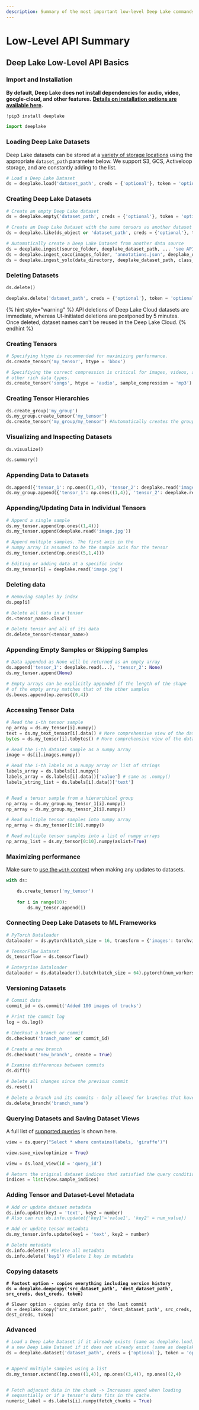 ```yaml
---
description: Summary of the most important low-level Deep Lake commands.
---
```


# Low-Level API Summary

## Deep Lake Low-Level API Basics

### Import and Installation

**By default, Deep Lake does not install dependencies for audio, video, google-cloud, and other features.** [**Details on installation options are available here**](https://docs.deeplake.ai/en/latest/Installation.html)**.**&#x20;

```python
!pip3 install deeplake

import deeplake
```

### Loading Deep Lake Datasets

Deep Lake datasets can be stored at a [variety of storage locations](storage-and-credentials/storage-options.md) using the appropriate `dataset_path` parameter below. We support S3, GCS, Activeloop storage, and are constantly adding to the list.

```python
# Load a Deep Lake Dataset
ds = deeplake.load('dataset_path', creds = {'optional'}, token = 'optional')
```

### Creating Deep Lake Datasets

```python
# Create an empty Deep Lake dataset
ds = deeplake.empty('dataset_path', creds = {'optional'}, token = 'optional')

# Create an Deep Lake Dataset with the same tensors as another dataset
ds = deeplake.like(ds_object or 'dataset_path', creds = {'optional'}, token = 'optional')

# Automatically create a Deep Lake Dataset from another data source
ds = deeplake.ingest(source_folder, deeplake_dataset_path, ... 'see API reference for details')
ds = deeplake.ingest_coco(images_folder, 'annotations.json', deeplake_dataset_path, ... 'see API reference for details')
ds = deeplake.ingest_yolo(data_directory, deeplake_dataset_path, class_names_file, ... 'see API reference for details')
```

### Deleting Datasets

```python
ds.delete()

deeplake.delete('dataset_path', creds = {'optional'}, token = 'optional', token = 'optional')
```

{% hint style="warning" %}
API deletions of Deep Lake Cloud datasets are immediate, whereas UI-initiated deletions are postponed by 5 minutes. Once deleted, dataset names can't be reused in the Deep Lake Cloud.
{% endhint %}

### Creating Tensors

```python
# Specifying htype is recommended for maximizing performance.
ds.create_tensor('my_tensor', htype = 'bbox')

# Specifiying the correct compression is critical for images, videos, audio and 
# other rich data types. 
ds.create_tensor('songs', htype = 'audio', sample_compression = 'mp3')
```

### Creating Tensor Hierarchies

```python
ds.create_group('my_group')
ds.my_group.create_tensor('my_tensor')
ds.create_tensor('my_group/my_tensor') #Automatically creates the group 'my_group'
```

### Visualizing and Inspecting Datasets

```python
ds.visualize()

ds.summary()
```

### Appending Data to Datasets

```python
ds.append({'tensor_1': np.ones((1,4)), 'tensor_2': deeplake.read('image.jpg')})
ds.my_group.append({'tensor_1': np.ones((1,4)), 'tensor_2': deeplake.read('image.jpg')})
```

### Appending/Updating Data in Individual Tensors

```python
# Append a single sample
ds.my_tensor.append(np.ones((1,4)))
ds.my_tensor.append(deeplake.read('image.jpg'))

# Append multiple samples. The first axis in the 
# numpy array is assumed to be the sample axis for the tensor
ds.my_tensor.extend(np.ones((5,1,4)))

# Editing or adding data at a specific index
ds.my_tensor[i] = deeplake.read('image.jpg')
```

### Deleting data

```python
# Removing samples by index
ds.pop[i]

# Delete all data in a tensor
ds.<tensor_name>.clear()

# Delete tensor and all of its data
ds.delete_tensor(<tensor_name>)
```

### Appending Empty Samples or Skipping Samples

```python
# Data appended as None will be returned as an empty array
ds.append('tensor_1': deeplake.read(...), 'tensor_2': None)
ds.my_tensor.append(None)

# Empty arrays can be explicitly appended if the length of the shape 
# of the empty array matches that of the other samples
ds.boxes.append(np.zeros((0,4))
```

### Accessing Tensor Data

```python
# Read the i-th tensor sample
np_array = ds.my_tensor[i].numpy()
text = ds.my_text_tensor[i].data() # More comprehensive view of the data
bytes = ds.my_tensor[i].tobytes() # More comprehensive view of the data

# Read the i-th dataset sample as a numpy array
image = ds[i].images.numpy()

# Read the i-th labels as a numpy array or list of strings
labels_array = ds.labels[i].numpy()
labels_array = ds.labels[i].data()['value'] # same as .numpy()
labels_string_list = ds.labels[i].data()['text']


# Read a tensor sample from a hierarchical group
np_array = ds.my_group.my_tensor_1[i].numpy()
np_array = ds.my_group.my_tensor_2[i].numpy()

# Read multiple tensor samples into numpy array
np_array = ds.my_tensor[0:10].numpy() 

# Read multiple tensor samples into a list of numpy arrays
np_array_list = ds.my_tensor[0:10].numpy(aslist=True)
```

### Maximizing performance

Make sure to [use the `with` context](technical-details/best-practices/storage-synchronization.md) when making any updates to datasets.&#x20;

```python
with ds:

    ds.create_tensor('my_tensor')
    
    for i in range(10):
        ds.my_tensor.append(i)
```

### Connecting Deep Lake Datasets to ML Frameworks

```python
# PyTorch Dataloader
dataloader = ds.pytorch(batch_size = 16, transform = {'images': torchvision_tform, 'labels': None}, num_workers = 2, scheduler = 'threaded')

# TensorFlow Dataset
ds_tensorflow = ds.tensorflow()

# Enterprise Dataloader
dataloader = ds.dataloader().batch(batch_size = 64).pytorch(num_workers = 8)
```

### Versioning Datasets

```python
# Commit data
commit_id = ds.commit('Added 100 images of trucks')

# Print the commit log
log = ds.log()

# Checkout a branch or commit 
ds.checkout('branch_name' or commit_id)

# Create a new branch
ds.checkout('new_branch', create = True)

# Examine differences between commits
ds.diff()

# Delete all changes since the previous commit
ds.reset()

# Delete a branch and its commits - Only allowed for branches that have not been merged
ds.delete_branch('branch_name')
```

### Querying Datasets and Saving Dataset Views

A full list of [supported queries](performance-features/querying-datasets/query-syntax.md) is shown here.&#x20;

```python
view = ds.query("Select * where contains(labels, 'giraffe')")

view.save_view(optimize = True)

view = ds.load_view(id = 'query_id')

# Return the original dataset indices that satisfied the query condition
indices = list(view.sample_indices)
```

### Adding Tensor and Dataset-Level Metadata

```python
# Add or update dataset metadata
ds.info.update(key1 = 'text', key2 = number)
# Also can run ds.info.update({'key1'='value1', 'key2' = num_value})

# Add or update tensor metadata
ds.my_tensor.info.update(key1 = 'text', key2 = number)

# Delete metadata
ds.info.delete() #Delete all metadata
ds.info.delete('key1') #Delete 1 key in metadata
```

### Copying datasets

<pre class="language-python"><code class="lang-python"><strong># Fastest option - copies everything including version history
</strong><strong>ds = deeplake.deepcopy('src_dataset_path', 'dest_dataset_path', src_creds, dest_creds, token)
</strong>
# Slower option - copies only data on the last commit
ds = deeplake.copy('src_dataset_path', 'dest_dataset_path', src_creds, dest_creds, token)
</code></pre>

### Advanced

```python
# Load a Deep Lake Dataset if it already exists (same as deeplake.load), or initialize 
# a new Deep Lake Dataset if it does not already exist (same as deeplake.empty)
ds = deeplake.dataset('dataset_path', creds = {'optional'}, token = 'optional')


# Append multiple samples using a list
ds.my_tensor.extend([np.ones((1,4)), np.ones((3,4)), np.ones((2,4)


# Fetch adjacent data in the chunk -> Increases speed when loading 
# sequantially or if a tensor's data fits in the cache.
numeric_label = ds.labels[i].numpy(fetch_chunks = True)
```
